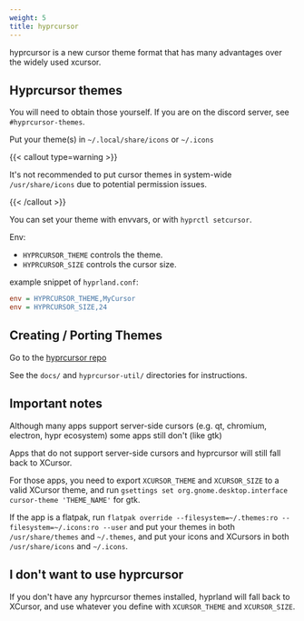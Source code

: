 ```yaml
---
weight: 5
title: hyprcursor
---
```

hyprcursor is a new cursor theme format that has many advantages
over the widely used xcursor.

## Hyprcursor themes

You will need to obtain those yourself. If you are on the discord server, see `#hyprcursor-themes`.

Put your theme(s) in `~/.local/share/icons` or `~/.icons`

{{< callout type=warning >}}

It's not recommended to put cursor themes in system-wide `/usr/share/icons` due to
potential permission issues.

{{< /callout >}}

You can set your theme with envvars, or with `hyprctl setcursor`.

Env:
 - `HYPRCURSOR_THEME` controls the theme.
 - `HYPRCURSOR_SIZE` controls the cursor size.

example snippet of `hyprland.conf`:

```ini
env = HYPRCURSOR_THEME,MyCursor
env = HYPRCURSOR_SIZE,24
```

## Creating / Porting Themes

Go to the [hyprcursor repo](https://github.com/hyprwm/hyprcursor)

See the `docs/` and `hyprcursor-util/` directories for instructions.

## Important notes

Although many apps support server-side cursors (e.g. qt, chromium, electron, hypr ecosystem)
some apps still don't (like gtk)

Apps that do not support server-side cursors and hyprcursor will still fall back to XCursor.

For those apps, you need to export `XCURSOR_THEME` and `XCURSOR_SIZE` to a valid XCursor theme,
and run `gsettings set org.gnome.desktop.interface cursor-theme 'THEME_NAME'` for gtk.

If the app is a flatpak, run `flatpak override --filesystem=~/.themes:ro --filesystem=~/.icons:ro --user` and put
your themes in both `/usr/share/themes` and `~/.themes`, and put your
icons and XCursors in both `/usr/share/icons` and `~/.icons`.

## I don't want to use hyprcursor

If you don't have any hyprcursor themes installed, hyprland will fall back to XCursor, and use
whatever you define with `XCURSOR_THEME` and `XCURSOR_SIZE`.

